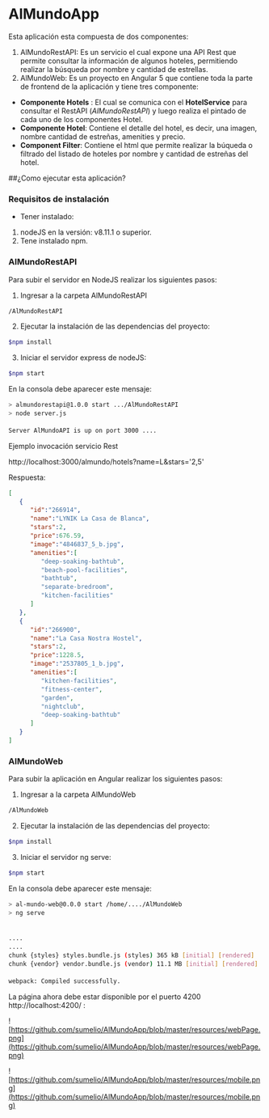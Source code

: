 # AlMundoApp

Esta aplicación esta compuesta de dos componentes:
1. AlMundoRestAPI: Es un servicio el cual expone una API Rest que permite consultar la información de algunos hoteles, permitiendo realizar la búsqueda por nombre y cantidad de estrellas.
2. AlMundoWeb: Es un proyecto en Angular 5 que contiene toda la parte de frontend de la aplicación y tiene tres componente:
- **Componente Hotels** : El cual se comunica con el **HotelService** para consultar el RestAPI (*AlMundoRestAPI*) y luego realiza el pintado de cada uno de los componentes Hotel.
- **Componente Hotel**: Contiene el detalle del hotel, es decir, una imagen, nombre cantidad de estreñas, amenities y precio.
- **Component Filter**: Contiene el html que permite realizar la búqueda o filtrado del listado de hoteles por nombre y cantidad de estreñas del hotel.

##¿Como ejecutar esta aplicación?
### Requisitos de instalación

- Tener instalado:
1. nodeJS en la versión: v8.11.1 o superior.
2. Tene instalado npm.

### AlMundoRestAPI
Para subir el servidor en NodeJS realizar los siguientes pasos:


1. Ingresar a la carpeta AlMundoRestAPI

```bash 
/AlMundoRestAPI
```
2. Ejecutar la instalación de las dependencias del proyecto:

```bash 
$npm install
```

3. Iniciar el servidor express de nodeJS:

```bash 
$npm start
```

En la consola debe aparecer este mensaje:

```bash 
> almundorestapi@1.0.0 start .../AlMundoRestAPI
> node server.js

Server AlMundoAPI is up on port 3000 ....

```

Ejemplo invocación servicio Rest

http://localhost:3000/almundo/hotels?name=L&stars='2,5'

Respuesta:

```json 
[
   {
      "id":"266914",
      "name":"LYNIK La Casa de Blanca",
      "stars":2,
      "price":676.59,
      "image":"4846837_5_b.jpg",
      "amenities":[
         "deep-soaking-bathtub",
         "beach-pool-facilities",
         "bathtub",
         "separate-bredroom",
         "kitchen-facilities"
      ]
   },
   {
      "id":"266900",
      "name":"La Casa Nostra Hostel",
      "stars":2,
      "price":1228.5,
      "image":"2537805_1_b.jpg",
      "amenities":[
         "kitchen-facilities",
         "fitness-center",
         "garden",
         "nightclub",
         "deep-soaking-bathtub"
      ]
   }
]
```

### AlMundoWeb
Para subir la aplicación en Angular realizar los siguientes pasos:

1. Ingresar a la carpeta AlMundoWeb

```bash 
/AlMundoWeb
```
2. Ejecutar la instalación de las dependencias del proyecto:

```bash 
$npm install
```

3. Iniciar el servidor ng serve:

```bash 
$npm start
```

En la consola debe aparecer este mensaje:

```bash 
> al-mundo-web@0.0.0 start /home/..../AlMundoWeb
> ng serve


....
....
chunk {styles} styles.bundle.js (styles) 365 kB [initial] [rendered]
chunk {vendor} vendor.bundle.js (vendor) 11.1 MB [initial] [rendered]

webpack: Compiled successfully.


```

La página ahora debe estar disponible por el puerto 4200 http://localhost:4200/ :


![https://github.com/sumelio/AlMundoApp/blob/master/resources/webPage.png](https://github.com/sumelio/AlMundoApp/blob/master/resources/webPage.png)
 


![https://github.com/sumelio/AlMundoApp/blob/master/resources/mobile.png](https://github.com/sumelio/AlMundoApp/blob/master/resources/mobile.png)
 
